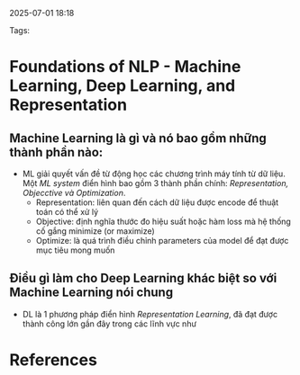 2025-07-01 18:18


Tags:

# Foundations of NLP - Machine Learning, Deep Learning, and Representation
## Machine Learning là gì và nó bao gồm những thành phần nào:
- ML giải quyết vấn đề từ động học các chương trình máy tính từ dữ liệu. Một *ML system* điển hình bao gồm 3 thành phần chính: *Representation, Objecctive và Optimization*. 
	- Representation: liên quan đến cách dữ liệu được encode để thuật toán có thể xử lý
	- Objective: định nghĩa thước đo hiệu suất hoặc hàm loss mà hệ thống cố gắng minimize (or maximize)
	- Optimize: là quá trình điều chỉnh parameters của model để đạt được mục tiêu mong muốn
## Điều gì làm cho Deep Learning khác biệt so với Machine Learning nói chung
- DL là 1 phương pháp điển hình *Representation Learning*, đã đạt được thành công lớn gần đây trong các lĩnh vực như 


# References
